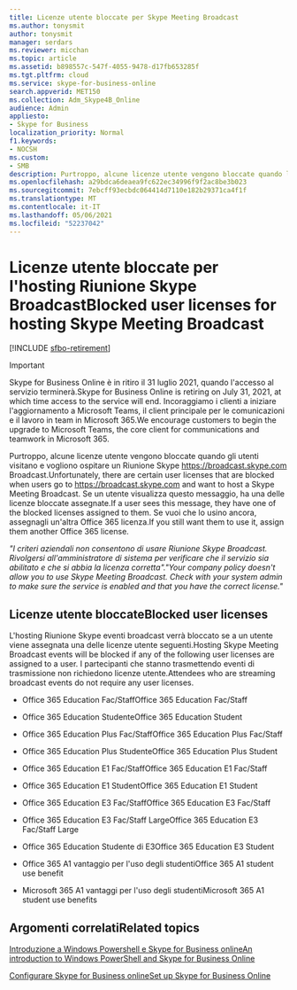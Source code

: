 ```yaml
---
title: Licenze utente bloccate per Skype Meeting Broadcast
ms.author: tonysmit
author: tonysmit
manager: serdars
ms.reviewer: micchan
ms.topic: article
ms.assetid: b898557c-547f-4055-9478-d17fb653285f
ms.tgt.pltfrm: cloud
ms.service: skype-for-business-online
search.appverid: MET150
ms.collection: Adm_Skype4B_Online
audience: Admin
appliesto:
- Skype for Business
localization_priority: Normal
f1.keywords:
- NOCSH
ms.custom:
- SMB
description: Purtroppo, alcune licenze utente vengono bloccate quando l'utente passa a e vuole https://broadcast.skype.com usare Riunione Skype Broadcast. Se un utente visualizza questo messaggio, ha una delle licenze bloccate assegnate. Se vuoi che lo usino ancora, assegnagli un'altra Office 365 licenza.
ms.openlocfilehash: a29bdca6deaea9fc622ec34996f9f2ac8be3b023
ms.sourcegitcommit: 7ebcff93ecbdc064414d7110e182b29371ca4f1f
ms.translationtype: MT
ms.contentlocale: it-IT
ms.lasthandoff: 05/06/2021
ms.locfileid: "52237042"
---
```

# <a name="blocked-user-licenses-for-hosting-skype-meeting-broadcast"></a><span data-ttu-id="26947-105">Licenze utente bloccate per l'hosting Riunione Skype Broadcast</span><span class="sxs-lookup"><span data-stu-id="26947-105">Blocked user licenses for hosting Skype Meeting Broadcast</span></span>

[!INCLUDE [sfbo-retirement](../../Hub/includes/sfbo-retirement.md)]

> [!IMPORTANT]
> <span data-ttu-id="26947-106">Skype for Business Online è in ritiro il 31 luglio 2021, quando l'accesso al servizio terminerà.</span><span class="sxs-lookup"><span data-stu-id="26947-106">Skype for Business Online is retiring on July 31, 2021, at which time access to the service will end.</span></span> <span data-ttu-id="26947-107">Incoraggiamo i clienti a iniziare l'aggiornamento a Microsoft Teams, il client principale per le comunicazioni e il lavoro in team in Microsoft 365.</span><span class="sxs-lookup"><span data-stu-id="26947-107">We encourage customers to begin the upgrade to Microsoft Teams, the core client for communications and teamwork in Microsoft 365.</span></span>

<span data-ttu-id="26947-108">Purtroppo, alcune licenze utente vengono bloccate quando gli utenti visitano e vogliono ospitare un Riunione Skype https://broadcast.skype.com Broadcast.</span><span class="sxs-lookup"><span data-stu-id="26947-108">Unfortunately, there are certain user licenses that are blocked when users go to https://broadcast.skype.com and want to host a Skype Meeting Broadcast.</span></span> <span data-ttu-id="26947-109">Se un utente visualizza questo messaggio, ha una delle licenze bloccate assegnate.</span><span class="sxs-lookup"><span data-stu-id="26947-109">If a user sees this message, they have one of the blocked licenses assigned to them.</span></span> <span data-ttu-id="26947-110">Se vuoi che lo usino ancora, assegnagli un'altra Office 365 licenza.</span><span class="sxs-lookup"><span data-stu-id="26947-110">If you still want them to use it, assign them another Office 365 license.</span></span>
  
 <span data-ttu-id="26947-111">*"I criteri aziendali non consentono di usare Riunione Skype Broadcast. Rivolgersi all'amministratore di sistema per verificare che il servizio sia abilitato e che si abbia la licenza corretta".*</span><span class="sxs-lookup"><span data-stu-id="26947-111">*"Your company policy doesn't allow you to use Skype Meeting Broadcast. Check with your system admin to make sure the service is enabled and that you have the correct license."*</span></span> 
  
## <a name="blocked-user-licenses"></a><span data-ttu-id="26947-112">Licenze utente bloccate</span><span class="sxs-lookup"><span data-stu-id="26947-112">Blocked user licenses</span></span> 

<span data-ttu-id="26947-113">L'hosting Riunione Skype eventi broadcast verrà bloccato se a un utente viene assegnata una delle licenze utente seguenti.</span><span class="sxs-lookup"><span data-stu-id="26947-113">Hosting Skype Meeting Broadcast events will be blocked if any of the following user licenses are assigned to a user.</span></span> <span data-ttu-id="26947-114">I partecipanti che stanno trasmettendo eventi di trasmissione non richiedono licenze utente.</span><span class="sxs-lookup"><span data-stu-id="26947-114">Attendees who are streaming broadcast events do not require any user licenses.</span></span>
  
- <span data-ttu-id="26947-115">Office 365 Education Fac/Staff</span><span class="sxs-lookup"><span data-stu-id="26947-115">Office 365 Education Fac/Staff</span></span>
    
- <span data-ttu-id="26947-116">Office 365 Education Studente</span><span class="sxs-lookup"><span data-stu-id="26947-116">Office 365 Education Student</span></span>
    
- <span data-ttu-id="26947-117">Office 365 Education Plus Fac/Staff</span><span class="sxs-lookup"><span data-stu-id="26947-117">Office 365 Education Plus Fac/Staff</span></span>
    
- <span data-ttu-id="26947-118">Office 365 Education Plus Studente</span><span class="sxs-lookup"><span data-stu-id="26947-118">Office 365 Education Plus Student</span></span>
    
- <span data-ttu-id="26947-119">Office 365 Education E1 Fac/Staff</span><span class="sxs-lookup"><span data-stu-id="26947-119">Office 365 Education E1 Fac/Staff</span></span>
    
- <span data-ttu-id="26947-120">Office 365 Education E1 Student</span><span class="sxs-lookup"><span data-stu-id="26947-120">Office 365 Education E1 Student</span></span>
    
- <span data-ttu-id="26947-121">Office 365 Education E3 Fac/Staff</span><span class="sxs-lookup"><span data-stu-id="26947-121">Office 365 Education E3 Fac/Staff</span></span>
    
- <span data-ttu-id="26947-122">Office 365 Education E3 Fac/Staff Large</span><span class="sxs-lookup"><span data-stu-id="26947-122">Office 365 Education E3 Fac/Staff Large</span></span>
    
- <span data-ttu-id="26947-123">Office 365 Education Studente di E3</span><span class="sxs-lookup"><span data-stu-id="26947-123">Office 365 Education E3 Student</span></span>
    
- <span data-ttu-id="26947-124">Office 365 A1 vantaggio per l'uso degli studenti</span><span class="sxs-lookup"><span data-stu-id="26947-124">Office 365 A1 student use benefit</span></span>
    
- <span data-ttu-id="26947-125">Microsoft 365 A1 vantaggi per l'uso degli studenti</span><span class="sxs-lookup"><span data-stu-id="26947-125">Microsoft 365 A1 student use benefits</span></span>

    
## <a name="related-topics"></a><span data-ttu-id="26947-126">Argomenti correlati</span><span class="sxs-lookup"><span data-stu-id="26947-126">Related topics</span></span>

[<span data-ttu-id="26947-127">Introduzione a Windows Powershell e Skype for Business online</span><span class="sxs-lookup"><span data-stu-id="26947-127">An introduction to Windows PowerShell and Skype for Business Online</span></span>](../set-up-your-computer-for-windows-powershell/set-up-your-computer-for-windows-powershell.md)
  
[<span data-ttu-id="26947-128">Configurare Skype for Business online</span><span class="sxs-lookup"><span data-stu-id="26947-128">Set up Skype for Business Online</span></span>](../set-up-skype-for-business-online/set-up-skype-for-business-online.md)

  
